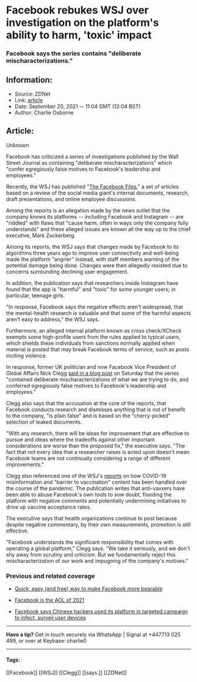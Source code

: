 # Facebook rebukes WSJ over investigation on the platform's ability to harm, 'toxic' impact
### Facebook says the series contains "deliberate mischaracterizations."

## Information:
+ Source: ZDNet
+ Link: [article](https://www.zdnet.com/article/facebook-rebukes-wsj-over-investigation-on-the-platforms-ability-to-harm-toxic-impact/)
+ Date: September 20, 2021 -- 11:04 GMT (12:04 BST)
+ Author: Charlie Osborne


## Article:
Unknown

Facebook has criticized a series of investigations published by the Wall Street Journal as containing "deliberate mischaracterizations" which "confer egregiously false motives to Facebook's leadership and employees."


Recently, the WSJ has published "[The Facebook Files](https://www.wsj.com/articles/the-facebook-files-11631713039)," a set of articles based on a review of the social media giant's internal documents, research, draft presentations, and online employee discussions.  

Among the reports is an allegation made by the news outlet that the company knows its platforms -- including Facebook and Instagram -- are "riddled" with flaws that "cause harm, often in ways only the company fully understands" and these alleged issues are known all the way up to the chief executive, Mark Zuckerberg. 

Among its reports, the WSJ says that changes made by Facebook to its algorithms three years ago to improve user connectivity and well-being made the platform "angrier" instead, with staff members warning of the potential damage being done. Changes were then allegedly resisted due to concerns surrounding declining user engagement.  

In addition, the publication says that researchers inside Instagram have found that the app is "harmful" and "toxic" for some younger users; in particular, teenage girls.  

"In response, Facebook says the negative effects aren't widespread, that the mental-health research is valuable and that some of the harmful aspects aren't easy to address," the WSJ says.  

Furthermore, an alleged internal platform known as cross check/XCheck exempts some high-profile users from the rules applied to typical users, which shields these individuals from sanctions normally applied when material is posted that may break Facebook terms of service, such as posts inciting violence.  






In response, former UK politician and now Facebook Vice President of Global Affairs Nick Clegg [said in a blog post](https://about.fb.com/news/2021/09/what-the-wall-street-journal-got-wrong/) on Saturday that the series "contained deliberate mischaracterizations of what we are trying to do, and conferred egregiously false motives to Facebook's leadership and employees." 

Clegg also says that the accusation at the core of the reports, that Facebook conducts research and dismisses anything that is not of benefit to the company, "is plain false" and is based on the "cherry-picked" selection of leaked documents. 

"With any research, there will be ideas for improvement that are effective to pursue and ideas where the tradeoffs against other important considerations are worse than the proposed fix," the executive says. "The fact that not every idea that a researcher raises is acted upon doesn't mean Facebook teams are not continually considering a range of different improvements." 

Clegg also referenced one of the WSJ's [reports](https://www.wsj.com/articles/facebook-mark-zuckerberg-vaccinated-11631880296?mod=article_inline) on how COVID-19 misinformation and "barrier to vaccination" content has been handled over the course of the pandemic. The publication writes that anti-vaxxers have been able to abuse Facebook's own tools to sow doubt, flooding the platform with negative comments and potentially undermining initiatives to drive up vaccine acceptance rates.  

The executive says that health organizations continue to post because despite negative commentary, by their own measurements, promotion is still effective.  

"Facebook understands the significant responsibility that comes with operating a global platform," Clegg says. "We take it seriously, and we don't shy away from scrutiny and criticism. But we fundamentally reject this mischaracterization of our work and impugning of the company's motives."  

###  Previous and related coverage

* [Quick, easy (and free) way to make Facebook more bearable](https://www.zdnet.com/article/quick-easy-and-free-way-to-make-facebook-more-bearable/)  

* [Facebook is the AOL of 2021](https://www.zdnet.com/article/facebook-is-the-aol-of-2021/)  

* [Facebook says Chinese hackers used its platform in targeted campaign to infect, surveil user devices](https://www.zdnet.com/article/facebook-says-chinese-hackers-used-its-platform-in-targeted-campaign-to-infect-surveil-user-devices/)  




---

**Have a tip?** Get in touch securely via WhatsApp | Signal at +447713 025 499, or over at Keybase: charlie0



---





#### Tags:
[[Facebook]] [[WSJ]] [[Clegg]] [[says.]] [[ZDNet]]

